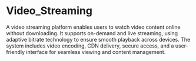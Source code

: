 # Video_Streaming
A video streaming platform enables users to watch video content online without downloading. It supports on-demand and live streaming, using adaptive bitrate technology to ensure smooth playback across devices. The system includes video encoding, CDN delivery, secure access, and a user-friendly interface for seamless viewing and content management.
